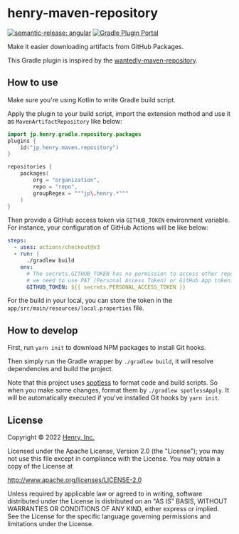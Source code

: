 # henry-maven-repository

[![semantic-release: angular](https://img.shields.io/badge/semantic--release-angular-e10079?logo=semantic-release)](https://github.com/semantic-release/semantic-release)
[![Gradle Plugin Portal](https://img.shields.io/maven-metadata/v?label=Plugin+Portal&metadataUrl=https%3A%2F%2Fplugins.gradle.org%2Fm2%2Fjp%2Fhenry%2Fgradle%2Fplugin%2Fmaven-metadata.xml)](https://plugins.gradle.org/plugin/jp.henry.maven.repository)

Make it easier downloading artifacts from GitHub Packages.

This Gradle plugin is inspired by the [wantedly-maven-repository](https://github.com/wantedly/maven-repository).

## How to use

Make sure you're using Kotlin to write Gradle build script.

Apply the plugin to your build script, import the extension method and use it as `MavenArtifactRepository` like below:

```kotlin
import jp.henry.gradle.repository.packages
plugins {
    id("jp.henry.maven.repository")
}

repositories {
    packages(
        org = "organization",
        repo = "repo",
        groupRegex = """jp\.henry.*"""
    )
}
```

Then provide a GitHub access token via `GITHUB_TOKEN` environment variable.
For instance, your configuration of GitHub Actions will be like below:

```yaml
steps:
  - uses: actions/checkout@v3
  - run: |
      ./gradlew build 
    env:
      # The secrets.GITHUB_TOKEN has no permission to access other repos, so
      # we need to use PAT (Personal Access Token) or GitHub App token.
      GITHUB_TOKEN: ${{ secrets.PERSONAL_ACCESS_TOKEN }}
```

For the build in your local, you can store the token in the `app/src/main/resources/local.properties` file.

## How to develop

First, run `yarn init` to download NPM packages to install Git hooks.

Then simply run the Gradle wrapper by `./gradlew build`, it will resolve dependencies and build the project.

Note that this project uses [spotless](https://github.com/diffplug/spotless) to format code and build scripts.
So when you make some changes, format them by `./gradlew spotlessApply`.
It will be automatically executed if you've installed Git hooks by `yarn init`.

## License

Copyright &copy; 2022 [Henry, Inc.](https://corp.henry-app.jp/)

Licensed under the Apache License, Version 2.0 (the "License");
you may not use this file except in compliance with the License.
You may obtain a copy of the License at

http://www.apache.org/licenses/LICENSE-2.0

Unless required by applicable law or agreed to in writing, software
distributed under the License is distributed on an "AS IS" BASIS,
WITHOUT WARRANTIES OR CONDITIONS OF ANY KIND, either express or implied.
See the License for the specific language governing permissions and
limitations under the License.

